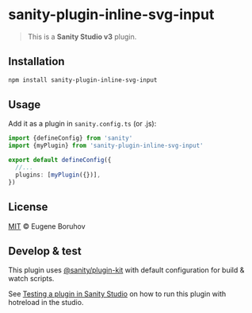 # sanity-plugin-inline-svg-input

> This is a **Sanity Studio v3** plugin.

## Installation

```sh
npm install sanity-plugin-inline-svg-input
```

## Usage

Add it as a plugin in `sanity.config.ts` (or .js):

```ts
import {defineConfig} from 'sanity'
import {myPlugin} from 'sanity-plugin-inline-svg-input'

export default defineConfig({
  //...
  plugins: [myPlugin({})],
})
```

## License

[MIT](LICENSE) © Eugene Boruhov

## Develop & test

This plugin uses [@sanity/plugin-kit](https://github.com/sanity-io/plugin-kit)
with default configuration for build & watch scripts.

See [Testing a plugin in Sanity Studio](https://github.com/sanity-io/plugin-kit#testing-a-plugin-in-sanity-studio)
on how to run this plugin with hotreload in the studio.
